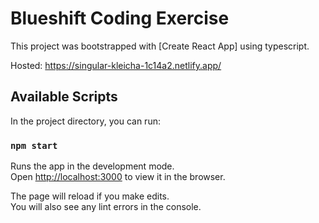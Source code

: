 # Blueshift Coding Exercise

This project was bootstrapped with [Create React App] using typescript.

Hosted: https://singular-kleicha-1c14a2.netlify.app/

## Available Scripts

In the project directory, you can run:

### `npm start`

Runs the app in the development mode.\
Open [http://localhost:3000](http://localhost:3000) to view it in the browser.

The page will reload if you make edits.\
You will also see any lint errors in the console.
